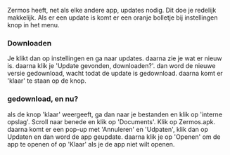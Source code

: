Zermos heeft, net als elke andere app, updates nodig. Dit doe je redelijk makkelijk. Als er een update is komt er een oranje bolletje bij instellingen knop in het menu. 

### Downloaden
Je klikt dan op instellingen en ga naar updates. daarna zie je wat er nieuw is. daarna klik je 'Update gevonden, downloaden?'. dan word de nieuwe versie gedownload, wacht todat de update is gedownload. daarna komt er 'klaar' te staan op de knop.

### gedownload, en nu?
als de knop 'klaar' weergeeft, ga dan naar je bestanden en klik op 'interne opslag'. Scroll naar benede en klik op 'Documents'. Klik op Zermos.apk. daarna komt er een pop-up met 'Annuleren' en 'Udpaten', klik dan op Updaten en dan word de app geupdate. daarna klik je op 'Openen' om de app te openen of op 'Klaar' als je de app niet wilt openen.